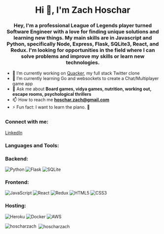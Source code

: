 
<!--
**hoscharzach/hoscharzach** is a ✨ _special_ ✨ repository because its `README.md` (this file) appears on your GitHub profile.

Here are some ideas to get you started:

- 🔭 I’m currently working on ...
- 🌱 I’m currently learning ...
- 👯 I’m looking to collaborate on ...
- 🤔 I’m looking for help with ...
- 💬 Ask me about ...
- 📫 How to reach me: ...
- 😄 Pronouns: ...

-->

<h1 align="center">Hi 👋, I'm Zach Hoschar</h1>
<h3 align="center">Hey, I'm a professional League of Legends player turned Software Engineer with a love for finding unique solutions and learning new things. My main skills are in Javascript and Python, specifically Node, Express, Flask, SQLite3, React, and Redux. I'm looking for opportunities in the field where I can solve problems and improve my skills or learn new technologies.</h3>

- 🔭 I’m currently working on [Quacker](https://github.com/hoscharzach/Quacker), my full stack Twitter clone
-  🌱 I’m currently learning Go and websockets to create a Chat/Multiplayer game app
- 💬 Ask me about **Board games, vidya games, nutrition, working out, escape rooms, psychological thrillers**
- 📫 How to reach me **hoschar.zach@gmail.com**
- ⚡ Fun fact: I want to learn the piano. 🎹

### Connect with me:
[LinkedIn](https://www.linkedin.com/in/zachhoschar/)



<h3 align="left">Languages and Tools:</h3>

### Backend:

![Python](https://img.shields.io/badge/python-3670A0?style=for-the-badge&logo=python&logoColor=ffdd54)
![Flask](https://img.shields.io/badge/flask-%23000.svg?style=for-the-badge&logo=flask&logoColor=white)
![SQLite](https://img.shields.io/badge/sqlite-%2307405e.svg?style=for-the-badge&logo=sqlite&logoColor=white)

### Frontend:

![JavaScript](https://img.shields.io/badge/javascript-%23323330.svg?style=for-the-badge&logo=javascript&logoColor=%23F7DF1E)
![React](https://img.shields.io/badge/react-%2320232a.svg?style=for-the-badge&logo=react&logoColor=%2361DAFB)
![Redux](https://img.shields.io/badge/redux-%23593d88.svg?style=for-the-badge&logo=redux&logoColor=white)
![HTML5](https://img.shields.io/badge/html5-%23E34F26.svg?style=for-the-badge&logo=html5&logoColor=white)
![CSS3](https://img.shields.io/badge/css3-%231572B6.svg?style=for-the-badge&logo=css3&logoColor=white)

### Hosting:
![Heroku](https://img.shields.io/badge/heroku-%23430098.svg?style=for-the-badge&logo=heroku&logoColor=white)
![Docker](https://img.shields.io/badge/docker-%230db7ed.svg?style=for-the-badge&logo=docker&logoColor=white)
![AWS](https://img.shields.io/badge/AWS-%23FF9900.svg?style=for-the-badge&logo=amazon-aws&logoColor=white)


<p><img align="left" src="https://github-readme-stats.vercel.app/api/top-langs?username=hoscharzach&show_icons=true&locale=en&layout=compact" alt="hoscharzach" /></p>

<p>&nbsp;<img align="center" src="https://github-readme-stats.vercel.app/api?username=hoscharzach&show_icons=true&locale=en" alt="hoscharzach" /></p>


